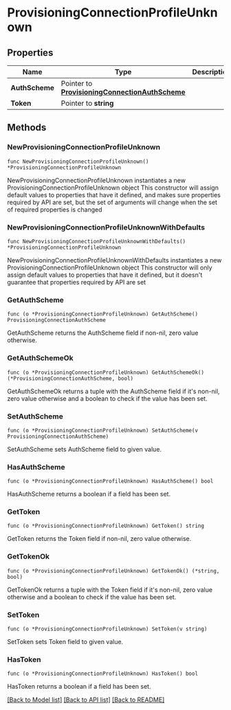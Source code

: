 # ProvisioningConnectionProfileUnknown

## Properties

Name | Type | Description | Notes
------------ | ------------- | ------------- | -------------
**AuthScheme** | Pointer to [**ProvisioningConnectionAuthScheme**](ProvisioningConnectionAuthScheme.md) |  | [optional] 
**Token** | Pointer to **string** |  | [optional] 

## Methods

### NewProvisioningConnectionProfileUnknown

`func NewProvisioningConnectionProfileUnknown() *ProvisioningConnectionProfileUnknown`

NewProvisioningConnectionProfileUnknown instantiates a new ProvisioningConnectionProfileUnknown object
This constructor will assign default values to properties that have it defined,
and makes sure properties required by API are set, but the set of arguments
will change when the set of required properties is changed

### NewProvisioningConnectionProfileUnknownWithDefaults

`func NewProvisioningConnectionProfileUnknownWithDefaults() *ProvisioningConnectionProfileUnknown`

NewProvisioningConnectionProfileUnknownWithDefaults instantiates a new ProvisioningConnectionProfileUnknown object
This constructor will only assign default values to properties that have it defined,
but it doesn't guarantee that properties required by API are set

### GetAuthScheme

`func (o *ProvisioningConnectionProfileUnknown) GetAuthScheme() ProvisioningConnectionAuthScheme`

GetAuthScheme returns the AuthScheme field if non-nil, zero value otherwise.

### GetAuthSchemeOk

`func (o *ProvisioningConnectionProfileUnknown) GetAuthSchemeOk() (*ProvisioningConnectionAuthScheme, bool)`

GetAuthSchemeOk returns a tuple with the AuthScheme field if it's non-nil, zero value otherwise
and a boolean to check if the value has been set.

### SetAuthScheme

`func (o *ProvisioningConnectionProfileUnknown) SetAuthScheme(v ProvisioningConnectionAuthScheme)`

SetAuthScheme sets AuthScheme field to given value.

### HasAuthScheme

`func (o *ProvisioningConnectionProfileUnknown) HasAuthScheme() bool`

HasAuthScheme returns a boolean if a field has been set.

### GetToken

`func (o *ProvisioningConnectionProfileUnknown) GetToken() string`

GetToken returns the Token field if non-nil, zero value otherwise.

### GetTokenOk

`func (o *ProvisioningConnectionProfileUnknown) GetTokenOk() (*string, bool)`

GetTokenOk returns a tuple with the Token field if it's non-nil, zero value otherwise
and a boolean to check if the value has been set.

### SetToken

`func (o *ProvisioningConnectionProfileUnknown) SetToken(v string)`

SetToken sets Token field to given value.

### HasToken

`func (o *ProvisioningConnectionProfileUnknown) HasToken() bool`

HasToken returns a boolean if a field has been set.


[[Back to Model list]](../README.md#documentation-for-models) [[Back to API list]](../README.md#documentation-for-api-endpoints) [[Back to README]](../README.md)


